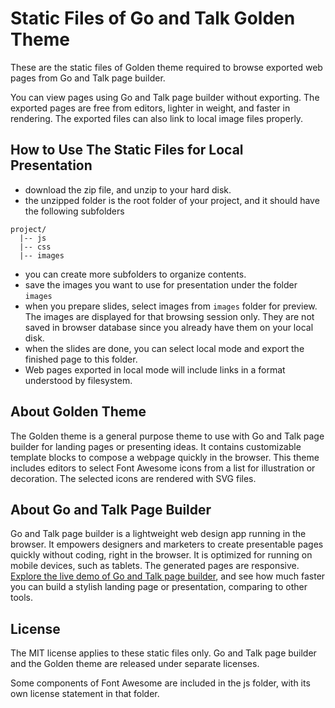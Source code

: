 # Static Files of Go and Talk Golden Theme
These are the static files of Golden theme required to browse exported web pages from Go and Talk page builder. 

You can view pages using Go and Talk page builder without exporting. The exported pages are free from editors, lighter in weight, and faster in rendering. The exported files can also link to local image files properly.

## How to Use The Static Files for Local Presentation
* download the zip file, and unzip to your hard disk. 
* the unzipped folder is the root folder of your project, and it should have the following subfolders

``` text
project/
  |-- js
  |-- css
  |-- images
```

* you can create more subfolders to organize contents.
* save the images you want to use for presentation under the folder `images`
* when you prepare slides, select images from `images` folder for preview. The images are displayed for that browsing session only. They are not saved in browser database since you already have them on your local disk.
* when the slides are done, you can select local mode and export the finished page to this folder. 
* Web pages exported in local mode will include links in a format understood by filesystem.

## About Golden Theme
The Golden theme is a general purpose theme to use with Go and Talk page builder for landing pages or presenting ideas. It contains customizable template blocks to compose a webpage quickly in the browser. This theme includes editors to select Font Awesome icons from a list for illustration or decoration. The selected icons are rendered with SVG files.

## About Go and Talk Page Builder

Go and Talk page builder is a lightweight web design app running in the browser. It empowers designers and marketers to create presentable pages quickly without coding, right in the browser. It is optimized for running on mobile devices, such as tablets. The generated pages are responsive. [Explore the live demo of Go and Talk page builder](https://goandtalk.github.io), and see how much faster you can build a stylish landing page or presentation, comparing to other tools. 

## License

The MIT license applies to these static files only. Go and Talk page builder and the Golden theme are released under separate licenses. 

Some components of Font Awesome are included in the js folder, with its own license statement in that folder. 